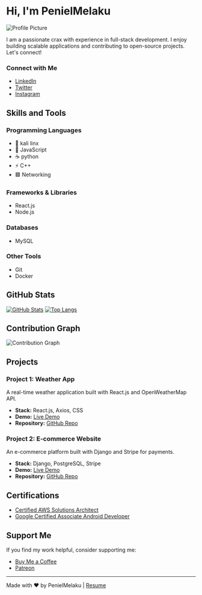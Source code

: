 # Hi, I'm PenielMelaku

![Profile Picture](https://avatars.githubusercontent.com/u/162007916?v=4)

I am a passionate crax with experience in full-stack development. I enjoy building scalable applications and contributing to open-source projects. Let's connect!

### Connect with Me 
- [LinkedIn](https://www.linkedin.com/in/penielmelaku) 
- [Twitter](https://twitter.com/penielmelaku) 
- [Instagram](https://www.instagram.com/Peniel4fun) 

## Skills and Tools

### Programming Languages
- 🐍 kali linx
- 🚀 JavaScript
- ☕ python
- ⚡ C++
- 🟩 Networking

### Frameworks & Libraries
- React.js
- Node.js

### Databases
- MySQL

### Other Tools
- Git
- Docker

## GitHub Stats

[![GitHub Stats](https://github-readme-stats.vercel.app/api?username=PenielMelaku&show_icons=true&theme=dark)](https://github.com/anuraghazra/github-readme-stats)
[![Top Langs](https://github-readme-stats.vercel.app/api/top-langs/?username=PenielMelaku&layout=compact)](https://github.com/anuraghazra/github-readme-stats)

## Contribution Graph 

![Contribution Graph](https://contributions-calender.vercel.app/api?username=PenielMelaku)

## Projects 

### Project 1: Weather App
A real-time weather application built with React.js and OpenWeatherMap API.
- **Stack:** React.js, Axios, CSS
- **Demo:** [Live Demo](https://weather-app.penielmelaku.com) 
- **Repository:** [GitHub Repo](https://github.com/PenielMelaku/weather-app) 

### Project 2: E-commerce Website
An e-commerce platform built with Django and Stripe for payments.
- **Stack:** Django, PostgreSQL, Stripe
- **Demo:** [Live Demo](https://ecommerce.penielmelaku.com) 
- **Repository:** [GitHub Repo](https://github.com/PenielMelaku/e-commerce) 

## Certifications

- [Certified AWS Solutions Architect](https://www.credential.net/certificate/your-cert-id) 
- [Google Certified Associate Android Developer](https://www.credential.net/certificate/your-cert-id) 

## Support Me

If you find my work helpful, consider supporting me:
- [Buy Me a Coffee](https://www.buymeacoffee.com/penielmelaku) 
- [Patreon](https://www.patreon.com/penielmelaku) 

---
Made with ❤️ by PenielMelaku | [Resume](https://resume.penielmelaku.com) 
